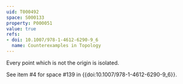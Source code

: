 ```yaml
---
uid: T000492
space: S000133
property: P000051
value: true
refs:
- doi: 10.1007/978-1-4612-6290-9_6
  name: Counterexamples in Topology
---
```


Every point which is not the origin is isolated.

See item #4 for space #139 in {{doi:10.1007/978-1-4612-6290-9_6}}.
